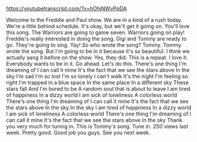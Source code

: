 https://youtubetranscript.com/?v=hOhjNWvPpDA

 Welcome to the Freddie and Paul show. We are in a kind of a rush today. We're a little behind schedule. It's okay, but we'll get it going on. You'll love this song. The Warriors are going to game seven. Warriors going on play! Freddie's really interested in doing the song. Gigi and Tommy are ready to go. They're going to sing. Yay! So who wrote the song? Tommy. Tommy wrote the song. But I'm going to be in it because it's so beautiful. I think we actually sang it before on the show. Yes, they did. This is a repeat. I love it. Everybody wants to be in it. Go ahead. Let's do this. There's one thing I'm dreaming of I can call it mine It's the fact that we see the stars above In the sky I'm sad I'm so lost I'm so lonely I can't walk It's the night I'm feeling so right I'm trapped in a blue space In the same place In a different sky These stars fall And I'm bored to be A random soul that is about to leave I am tired of happiness In a dizzy world I am sick of loneliness A colorless world There's one thing I'm dreaming of I can call it mine It's the fact that we see the stars above In the sky In the sky I am tired of happiness In a dizzy world I am sick of loneliness A colorless world There's one thing I'm dreaming of I can call it mine It's the fact that we see the stars above In the sky Thank you very much for tuning in. This is Tommy's song. Tune in. 250 views last week. Pretty good. Good job you guys. See you next week.